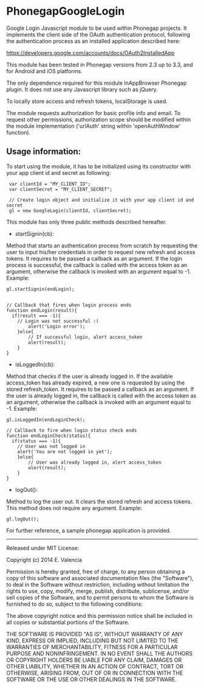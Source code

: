 PhonegapGoogleLogin
===================

Google Login Javascript module to be used within Phonegap projects. It implements the client side of the OAuth authentication protocol, following the authentication process as an installed application described here:

https://developers.google.com/accounts/docs/OAuth2InstalledApp

This module has been tested in Phonegap versions from 2.3 up to 3.3, and for Android and iOS platforms.

The only dependence required for this module InAppBrowser Phonegap plugin. It does not use any Javascript library such as jQuery.

To locally store access and refresh tokens, localStorage is used.

The module requests authorization for basic profile info and email. To request other permissions, authorization scope should be modified within the module implementation ('urlAuth' string within 'openAuthWindow' function).

Usage information:
------------------

To start using the module, it has to be initialized using its constructor with your app client id and secret as following:

     var clientId = "MY_CLIENT_ID";
     var clientSecret = "MY_CLIENT_SECRET";
     
     // Create login object and initialize it with your app client id and secret
     gl = new GoogleLogin(clientId, clientSecret);


This module has only three public methods described hereafter.

- startSignin(cb):

Method that starts an authentication process from scratch by requesting the user to input his/her credentials in order to request new refresh and access tokens. It requires to be passed a callback as an argument. If the login process is successful, the callback is called with the access token as an argument, otherwise the callback is invoked with an argument equal to -1. Example:

    gl.startSignin(endLogin);


    // Callback that fires when login process ends
    function endLogin(result){
      if(result === -1){
        // Login was not successful :(
		    alert('Login error');
	    }else{
		    // If successful login, alert access_token
		    alert(result);
	    }
    }

- isLoggedIn(cb):

Method that checks if the user is already logged in. If the available access_token has already expired, a new one is requested by using the stored refresh_token. It requires to be passed a callback as an argument. If the user is already logged in, the callback is called with the access token as an argument, otherwise the callback is invoked with an argument equal to -1. Example:

    gl.isLoggedIn(endLoginCheck);
    
    // Callback to fire when login status check ends
    function endLoginCheck(status){
      if(status === -1){
        // User was not logged in
        alert('You are not logged in yet');
	    }else{
		    // User was already logged in, alert access_token
		    alert(result);
	    }
    }

- logOut():

Method to log the user out. It clears the stored refresh and access tokens. This method does not require any argument. Example:

    gl.logOut();


For further reference, a sample phonegap application is provided.

------------------

Released under MIT License:

Copyright (c) 2014 E. Valencia

Permission is hereby granted, free of charge, to any person obtaining a copy
of this software and associated documentation files (the "Software"), to deal
in the Software without restriction, including without limitation the rights
to use, copy, modify, merge, publish, distribute, sublicense, and/or sell
copies of the Software, and to permit persons to whom the Software is
furnished to do so, subject to the following conditions:

The above copyright notice and this permission notice shall be included in
all copies or substantial portions of the Software.

THE SOFTWARE IS PROVIDED "AS IS", WITHOUT WARRANTY OF ANY KIND, EXPRESS OR
IMPLIED, INCLUDING BUT NOT LIMITED TO THE WARRANTIES OF MERCHANTABILITY,
FITNESS FOR A PARTICULAR PURPOSE AND NONINFRINGEMENT. IN NO EVENT SHALL THE
AUTHORS OR COPYRIGHT HOLDERS BE LIABLE FOR ANY CLAIM, DAMAGES OR OTHER
LIABILITY, WHETHER IN AN ACTION OF CONTRACT, TORT OR OTHERWISE, ARISING FROM,
OUT OF OR IN CONNECTION WITH THE SOFTWARE OR THE USE OR OTHER DEALINGS IN
THE SOFTWARE.
